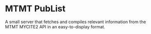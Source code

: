 # MTMT PubList

A small server that fetches and compiles relevant information from the MTMT MYCITE2 API in an easy-to-display format.
